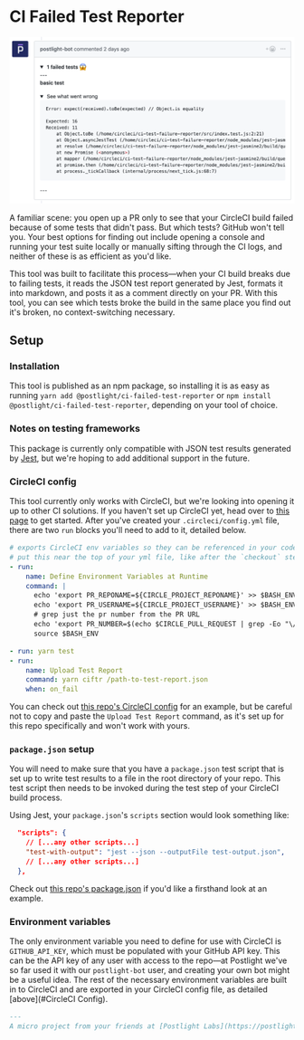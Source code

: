 # CI Failed Test Reporter

![A PR comment posted with the CI Failed Test Reporter](/readme-images/screenshot.png "CI Failed Test Reporter Screenshot")

A familiar scene: you open up a PR only to see that your CircleCI build failed because of some tests that didn't pass. But which tests? GitHub won't tell you. Your best options for finding out include opening a console and running your test suite locally or manually sifting through the CI logs, and neither of these is as efficient as you'd like. 

This tool was built to facilitate this process—when your CI build breaks due to failing tests, it reads the JSON test report generated by Jest, formats it into markdown, and posts it as a comment directly on your PR. With this tool, you can see which tests broke the build in the same place you find out it's broken, no context-switching necessary.

## Setup

### Installation

This tool is published as an npm package, so installing it is as easy as running `yarn add @postlight/ci-failed-test-reporter` or `npm install @postlight/ci-failed-test-reporter`, depending on your tool of choice.

### Notes on testing frameworks

This package is currently only compatible with JSON test results generated by [Jest](https://jestjs.io/), but we're hoping to add additional support in the future.

### CircleCI config

This tool currently only works with CircleCI, but we're looking into opening it up to other CI solutions. If you haven't set up CircleCI yet, head over to [this page](https://circleci.com/docs/2.0/getting-started/#section=getting-started) to get started. After you've created your `.circleci/config.yml` file, there are two `run` blocks you'll need to add to it, detailed below.

```yml
# exports CircleCI env variables so they can be referenced in your code
# put this near the top of your yml file, like after the `checkout` step
- run:
    name: Define Environment Variables at Runtime
    command: |
      echo 'export PR_REPONAME=${CIRCLE_PROJECT_REPONAME}' >> $BASH_ENV
      echo 'export PR_USERNAME=${CIRCLE_PROJECT_USERNAME}' >> $BASH_ENV
      # grep just the pr number from the PR URL
      echo 'export PR_NUMBER=$(echo $CIRCLE_PULL_REQUEST | grep -Eo "\/pull\/([0-9]+)" | grep -Eo "[0-9]+")' >> $BASH_ENV
      source $BASH_ENV
```

```yml
- run: yarn test
- run:
    name: Upload Test Report
    command: yarn ciftr /path-to-test-report.json
    when: on_fail
```

You can check out [this repo's CircleCI config](/.circleci/config.yml) for an example, but be careful not to copy and paste the `Upload Test Report` command, as it's set up for this repo specifically and won't work with yours.

### `package.json` setup

You will need to make sure that you have a `package.json` test script that is set up to write test results to a file in the root directory of your repo. This test script then needs to be invoked during the test step of your CircleCI build process. 

Using Jest, your `package.json`'s `scripts` section would look something like: 

```json
  "scripts": {
    // [...any other scripts...]
    "test-with-output": "jest --json --outputFile test-output.json",
    // [...any other scripts...]
  },
```

Check out [this repo's package.json](/package.json) if you'd like a firsthand look at an example.

### Environment variables

The only environment variable you need to define for use with CircleCI is `GITHUB_API_KEY`, which must be populated with your GitHub API key. This can be the API key of any user with access to the repo—at Postlight we've so far used it with our `postlight-bot` user, and creating your own bot might be a useful idea. The rest of the necessary environment variables are built in to CircleCI and are exported in your CircleCI config file, as detailed [above](#CircleCI Config).

```markdown
---
A micro project from your friends at [Postlight Labs](https://postlight.com/labs)
```
